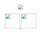 <!-- ### Hi there 👋 -->

<p align="center">
  <img src="https://capsule-render.vercel.app/api?text=Hey%20Everyone!🕹️&animation=fadeIn&type=waving&color=gradient&height=100"/>
</p>
<div align="center">
<a href="#"><img height="50" src="https://user-images.githubusercontent.com/90323801/230655586-246e2739-ce19-4182-8cd6-ba6ec34c1597.png">
</a>
  <a href="#"><img height="50" src="https://user-images.githubusercontent.com/90323801/230655978-7a7ab1e4-5500-4172-9568-252343ba4f15.png">
</a>
  </div>
<!--
**Vandit1121/Vandit1121** is a ✨ _special_ ✨ repository because its `README.md` (this file) appears on your GitHub profile.

Here are some ideas to get you started:

- 🔭 I’m currently working on ...
- 🌱 I’m currently learning ...
- 👯 I’m looking to collaborate on ...
- 🤔 I’m looking for help with ...
- 💬 Ask me about ...
- 📫 How to reach me: ...
- 😄 Pronouns: ...
- ⚡ Fun fact: ...
-->
